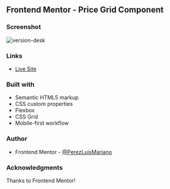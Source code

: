 ## Frontend Mentor - Price Grid Component

### Screenshot
![version-desk](design/me/)


### Links
- [Live Site ](https://perezluismariano.github.io//)

### Built with
- Semantic HTML5 markup
- CSS custom properties
- Flexbox
- CSS Grid
- Mobile-first workflow

### Author
- Frontend Mentor - [@PerezLuisMariano](https://www.frontendmentor.io/profile/PerezLuisMariano)

### Acknowledgments
Thanks to Frontend Mentor!
